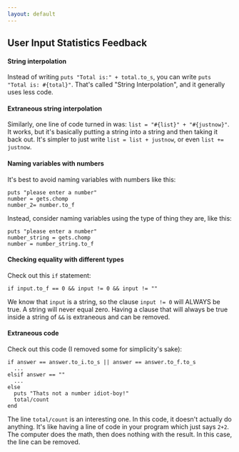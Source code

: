 ```yaml
---
layout: default
---
```


## User Input Statistics Feedback

#### String interpolation

Instead of writing `puts "Total is:" + total.to_s`, you can write `puts "Total is: #{total}"`.  That's called "String Interpolation", and it generally uses less code.

#### Extraneous string interpolation

Similarly, one line of code turned in was: `list = "#{list}" + "#{justnow}"`.  It works, but it's basically putting a string into a string and then taking it back out.  It's simpler to just write `list = list + justnow`, or even `list += justnow`.

#### Naming variables with numbers

It's best to avoid naming variables with numbers like this:

    puts "please enter a number"
    number = gets.chomp
    number_2= number.to_f

Instead, consider naming variables using the type of thing they are, like this:

    puts "please enter a number"
    number_string = gets.chomp
    number = number_string.to_f

#### Checking equality with different types

Check out this `if` statement:

    if input.to_f == 0 && input != 0 && input != ""

We know that `input` is a string, so the clause `input != 0` will ALWAYS be true.  A string will never equal zero.  Having a clause that will always be true inside a string of `&&` is extraneous and can be removed.

#### Extraneous code

Check out this code (I removed some for simplicity's sake):

    if answer == answer.to_i.to_s || answer == answer.to_f.to_s
      ...
    elsif answer == ""
      ...
    else
      puts "Thats not a number idiot-boy!"
      total/count
    end

The line `total/count` is an interesting one.  In this code, it doesn't actually do anything.  It's like having a line of code in your program which just says `2+2`.  The computer does the math, then does nothing with the result.  In this case, the line can be removed.
